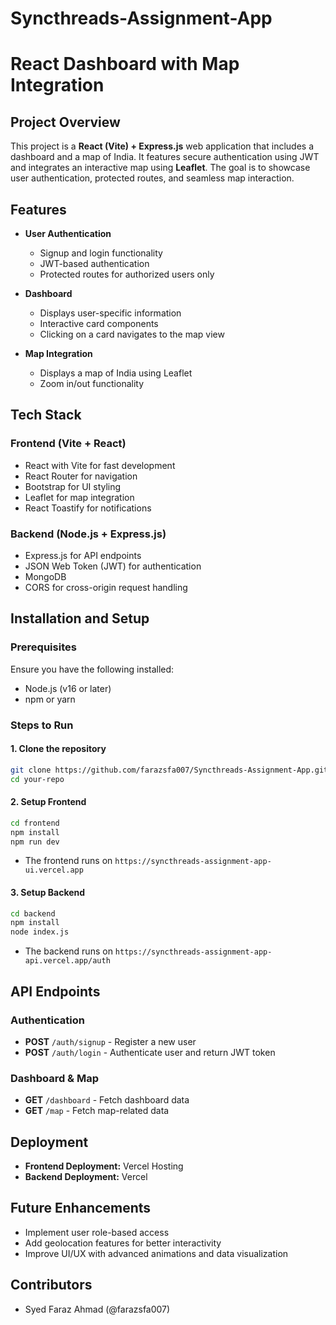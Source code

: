 ﻿# Syncthreads-Assignment-App
# React Dashboard with Map Integration

## Project Overview
This project is a **React (Vite) + Express.js** web application that includes a dashboard and a map of India. It features secure authentication using JWT and integrates an interactive map using **Leaflet**. The goal is to showcase user authentication, protected routes, and seamless map interaction.

## Features
- **User Authentication**
  - Signup and login functionality
  - JWT-based authentication
  - Protected routes for authorized users only

- **Dashboard**
  - Displays user-specific information
  - Interactive card components
  - Clicking on a card navigates to the map view

- **Map Integration**
  - Displays a map of India using Leaflet
  - Zoom in/out functionality

## Tech Stack
### Frontend (Vite + React)
- React with Vite for fast development
- React Router for navigation
- Bootstrap for UI styling
- Leaflet for map integration
- React Toastify for notifications

### Backend (Node.js + Express.js)
- Express.js for API endpoints
- JSON Web Token (JWT) for authentication
- MongoDB
- CORS for cross-origin request handling

## Installation and Setup
### Prerequisites
Ensure you have the following installed:
- Node.js (v16 or later)
- npm or yarn

### Steps to Run
#### 1. Clone the repository
```sh
git clone https://github.com/farazsfa007/Syncthreads-Assignment-App.git
cd your-repo
```

#### 2. Setup Frontend
```sh
cd frontend
npm install
npm run dev
```
- The frontend runs on `https://syncthreads-assignment-app-ui.vercel.app`

#### 3. Setup Backend
```sh
cd backend
npm install
node index.js
```
- The backend runs on `https://syncthreads-assignment-app-api.vercel.app/auth`

## API Endpoints
### Authentication
- **POST** `/auth/signup` - Register a new user
- **POST** `/auth/login` - Authenticate user and return JWT token

### Dashboard & Map
- **GET** `/dashboard` - Fetch dashboard data
- **GET** `/map` - Fetch map-related data

## Deployment
- **Frontend Deployment:** Vercel Hosting
- **Backend Deployment:** Vercel

## Future Enhancements
- Implement user role-based access
- Add geolocation features for better interactivity
- Improve UI/UX with advanced animations and data visualization

## Contributors
- Syed Faraz Ahmad (@farazsfa007)



